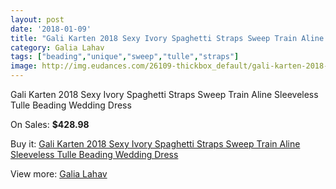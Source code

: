 ```yaml
---
layout: post
date: '2018-01-09'
title: "Gali Karten 2018 Sexy Ivory Spaghetti Straps Sweep Train Aline Sleeveless Tulle Beading Wedding Dress"
category: Galia Lahav
tags: ["beading","unique","sweep","tulle","straps"]
image: http://img.eudances.com/26109-thickbox_default/gali-karten-2018-sexy-ivory-spaghetti-straps-sweep-train-aline-sleeveless-tulle-beading-wedding-dress.jpg
---
```

Gali Karten 2018 Sexy Ivory Spaghetti Straps Sweep Train Aline Sleeveless Tulle Beading Wedding Dress

On Sales: **$428.98**
<a href="https://www.eudances.com/en/galia-lahav/8758-gali-karten-2018-sexy-ivory-spaghetti-straps-sweep-train-aline-sleeveless-tulle-beading-wedding-dress.html"><amp-img layout="responsive" width="600" height="600" src="//img.eudances.com/26109-thickbox_default/gali-karten-2018-sexy-ivory-spaghetti-straps-sweep-train-aline-sleeveless-tulle-beading-wedding-dress.jpg" alt="Gali Karten 2018 Sexy Ivory Spaghetti Straps Sweep Train Aline Sleeveless Tulle Beading Wedding Dress 0" /></a>
<a href="https://www.eudances.com/en/galia-lahav/8758-gali-karten-2018-sexy-ivory-spaghetti-straps-sweep-train-aline-sleeveless-tulle-beading-wedding-dress.html"><amp-img layout="responsive" width="600" height="600" src="//img.eudances.com/26111-thickbox_default/gali-karten-2018-sexy-ivory-spaghetti-straps-sweep-train-aline-sleeveless-tulle-beading-wedding-dress.jpg" alt="Gali Karten 2018 Sexy Ivory Spaghetti Straps Sweep Train Aline Sleeveless Tulle Beading Wedding Dress 1" /></a>
<a href="https://www.eudances.com/en/galia-lahav/8758-gali-karten-2018-sexy-ivory-spaghetti-straps-sweep-train-aline-sleeveless-tulle-beading-wedding-dress.html"><amp-img layout="responsive" width="600" height="600" src="//img.eudances.com/26110-thickbox_default/gali-karten-2018-sexy-ivory-spaghetti-straps-sweep-train-aline-sleeveless-tulle-beading-wedding-dress.jpg" alt="Gali Karten 2018 Sexy Ivory Spaghetti Straps Sweep Train Aline Sleeveless Tulle Beading Wedding Dress 2" /></a>

Buy it: [Gali Karten 2018 Sexy Ivory Spaghetti Straps Sweep Train Aline Sleeveless Tulle Beading Wedding Dress](https://www.eudances.com/en/galia-lahav/8758-gali-karten-2018-sexy-ivory-spaghetti-straps-sweep-train-aline-sleeveless-tulle-beading-wedding-dress.html "Gali Karten 2018 Sexy Ivory Spaghetti Straps Sweep Train Aline Sleeveless Tulle Beading Wedding Dress")

View more: [Galia Lahav](https://www.eudances.com/en/119-galia-lahav "Galia Lahav")